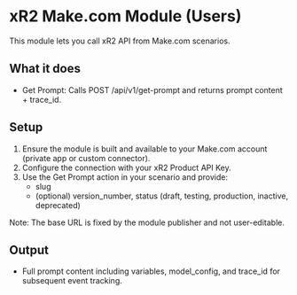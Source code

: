 # xR2 Make.com Module (Users)

This module lets you call xR2 API from Make.com scenarios.

## What it does
- Get Prompt: Calls POST /api/v1/get-prompt and returns prompt content + trace_id.

## Setup
1. Ensure the module is built and available to your Make.com account (private app or custom connector).
2. Configure the connection with your xR2 Product API Key.
3. Use the Get Prompt action in your scenario and provide:
   - slug
   - (optional) version_number, status (draft, testing, production, inactive, deprecated)

Note: The base URL is fixed by the module publisher and not user-editable.

## Output
- Full prompt content including variables, model_config, and trace_id for subsequent event tracking.
